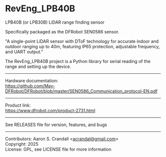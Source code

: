 # RevEng_LPB40B

LPB40B (or LPB30B) LiDAR range finding sensor

Specifically packaged as the DFRobot SEN0586 sensor.

"A single-point LiDAR sensor with DToF technology for accurate indoor and outdoor ranging up to 40m, featuring IP65 protection, adjustable frequency, and UART output."

The RevEng_LPB40B project is a Python library for serial reading of the range and setting up the device.

---

Hardware documentation:  
https://github.com/May-DFRobot/DFRobot/blob/master/SEN0586_Communication_protocol-EN.pdf

---

Product link:  
https://www.dfrobot.com/product-2731.html

---

See RELEASES file for version, features, and bugs

---

Contributors: Aaron S. Crandall \<acrandal@gmail.com>  
Copyright: 2025  
License: GPL, see LICENSE file for more information

